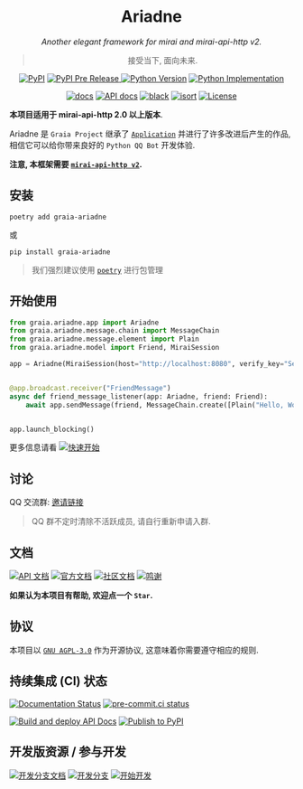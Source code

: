 <div align="center">

# Ariadne

_Another elegant framework for mirai and mirai-api-http v2._

> 接受当下, 面向未来.

<a href="https://pypi.org/project/graia-ariadne"><img alt="PyPI" src="https://img.shields.io/pypi/v/graia-ariadne" /></a></td>
<a href="https://pypi.org/project/graia-ariadne"><img alt="PyPI Pre Release" src="https://img.shields.io/github/v/tag/GraiaProject/Ariadne?include_prereleases&label=latest&color=orange"></td>
<a href="https://pypi.org/project/graia-ariadne"><img alt="Python Version" src="https://img.shields.io/pypi/pyversions/graia-ariadne" /></a>
<a href="https://pypi.org/project/graia-ariadne"><img alt="Python Implementation" src="https://img.shields.io/pypi/implementation/graia-ariadne" /></a>

<a href="https://graia.rtfd.io/"><img alt="docs" src="https://img.shields.io/badge/文档-here-blue" /></a>
<a href="https://graia.readthedocs.io/refs/graia/ariadne/"><img alt="API docs" src="https://img.shields.io/badge/API_文档-here-purple"></a>
<a href="https://github.com/psf/black"><img src="https://img.shields.io/badge/code%20style-black-black.svg" alt="black" /></a>
<a href="https://pycqa.github.io/isort/"><img src="https://img.shields.io/badge/%20imports-isort-%231674b1?style=flat" alt="isort"/></a>
<a href="https://github.com/GraiaProject/Ariadne/blob/master/LICENSE"><img alt="License" src="https://img.shields.io/github/license/GraiaProject/Ariadne"></a>

</div>

**本项目适用于 mirai-api-http 2.0 以上版本**.

Ariadne 是 `Graia Project` 继承了 [`Application`](https://github.com/GraiaProject/Applicaiton) 并进行了许多改进后产生的作品,
相信它可以给你带来良好的 `Python QQ Bot` 开发体验.

**注意, 本框架需要 [`mirai-api-http v2`](https://github.com/project-mirai/mirai-api-http).**

## 安装

`poetry add graia-ariadne`

或

`pip install graia-ariadne`

> 我们强烈建议使用 [`poetry`](https://python-poetry.org) 进行包管理

## 开始使用

```python
from graia.ariadne.app import Ariadne
from graia.ariadne.message.chain import MessageChain
from graia.ariadne.message.element import Plain
from graia.ariadne.model import Friend, MiraiSession

app = Ariadne(MiraiSession(host="http://localhost:8080", verify_key="ServiceVerifyKey", account=123456789))


@app.broadcast.receiver("FriendMessage")
async def friend_message_listener(app: Ariadne, friend: Friend):
    await app.sendMessage(friend, MessageChain.create([Plain("Hello, World!")]))


app.launch_blocking()
```

更多信息请看
[![快速开始](https://img.shields.io/badge/文档-快速开始-blue)](https://graia.readthedocs.io/quickstart/)

## 讨论

QQ 交流群: [邀请链接](https://jq.qq.com/?_wv=1027&k=VXp6plBD)

> QQ 群不定时清除不活跃成员, 请自行重新申请入群.

## 文档

[![API 文档](https://img.shields.io/badge/API_文档-here-purple)](https://graia.readthedocs.io/refs/graia/ariadne/)
[![官方文档](https://img.shields.io/badge/官方文档-here-blue)](https://graia.rtfd.io/)
[![社区文档](https://img.shields.io/badge/社区文档-here-pink)](https://graiax.cn)
[![鸣谢](https://img.shields.io/badge/鸣谢-here-lightgreen)](https://graia.rtfd.io/appendix/credits)

**如果认为本项目有帮助, 欢迎点一个 `Star`.**

## 协议

本项目以 [`GNU AGPL-3.0`](https://choosealicense.com/licenses/agpl-3.0/) 作为开源协议, 这意味着你需要遵守相应的规则.

## 持续集成 (CI) 状态

[![Documentation Status](https://readthedocs.org/projects/graia/badge/?version=latest)](https://graia.rtfd.io/)
[![pre-commit.ci status](https://results.pre-commit.ci/badge/github/GraiaProject/Ariadne/master.svg)](https://results.pre-commit.ci/latest/github/GraiaProject/Ariadne/master)

[![Build and deploy API Docs](https://github.com/GraiaProject/Ariadne/actions/workflows/api-docs.yml/badge.svg)](https://github.com/GraiaProject/Ariadne/actions/workflows/api-docs.yml)
[![Publish to PyPI](https://github.com/GraiaProject/Ariadne/actions/workflows/release-to-pypi.yml/badge.svg)](https://github.com/GraiaProject/Ariadne/actions/workflows/release-to-pypi.yml)
## 开发版资源 / 参与开发

[![开发分支文档](https://img.shields.io/badge/开发分支文档-here-000099)](https://graia-dev.rtfd.io/)
[![开发分支](https://img.shields.io/badge/开发分支-here-green)](https://github.com/GraiaProject/Ariadne/tree/dev)
[![开始开发](https://img.shields.io/badge/开始开发-here-003399)](./CONTRIBUTING.md)
